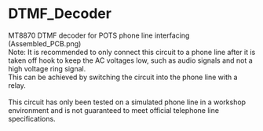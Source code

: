 # DTMF_Decoder
MT8870 DTMF decoder for POTS phone line interfacing <BR>
(Assembled_PCB.png)<br>
Note: It is recommended to only connect this circuit to a phone line after it is taken off hook to keep the AC voltages low, such as audio signals and not a high voltage ring signal.<br>
This can be achieved by switching the circuit into the phone line with a relay.<br><br>
This circuit has only been tested on a simulated phone line in a workshop environment and is not guaranteed to meet official telephone line specifications.
